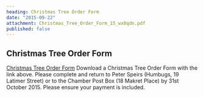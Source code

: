 ```yaml
---
heading: Christmas Tree Order Form
date: "2015-09-22"
attachment: Christmas_Tree_Order_Form_15_wx0qdn.pdf
published: false
---
```


## Christmas Tree Order Form
[Christmas Tree Order Form](Christmas_Tree_Order_Form_15_wx0qdn.pdf)
Download a Christmas Tree Order Form with the link above. Please complete and return to Peter Speirs (Humbugs, 19 Latimer Street) or to the Chamber Post Box (18 Makret Place) by 31st October 2015. Please ensure your payment is included.

